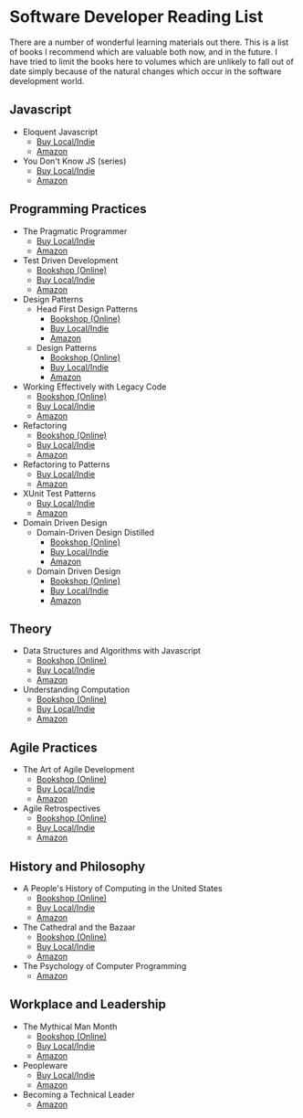 # Software Developer Reading List #

There are a number of wonderful learning materials out there. This is a list of books I recommend which are valuable both now, and in the future. I have tried to limit the books here to volumes which are unlikely to fall out of date simply because of the natural changes which occur in the software development world.

## Javascript ##

- Eloquent Javascript
    - [Buy Local/Indie](https://www.indiebound.org/book/9781593272821)
    - [Amazon](https://www.amazon.com/Eloquent-JavaScript-Modern-Introduction-Programming/dp/1593272820)
- You Don't Know JS (series)
    - [Buy Local/Indie](https://www.indiebound.org/search/book?keys=You+Don%27t+Know+JS)
    - [Amazon](https://www.amazon.com/s?k=You+Don%27t+Know+JS&i=stripbooks&ref=nb_sb_noss_2)

## Programming Practices ##

- The Pragmatic Programmer
    - [Buy Local/Indie](https://www.indiebound.org/book/9780201616224)
    - [Amazon](https://www.amazon.com/Pragmatic-Programmer-journey-mastery-Anniversary/dp/0135957052/ref=sr_1_1?crid=373TXGYGG2CK1&dchild=1&keywords=pragmatic+programmer&qid=1593447837&s=books&sprefix=Pragmat%2Cstripbooks%2C253&sr=1-1)
- Test Driven Development
    - [Bookshop (Online)](https://bookshop.org/books/test-driven-development-by-example/9780321146533)
    - [Buy Local/Indie](https://www.indiebound.org/book/9780321146533)
    - [Amazon](https://www.amazon.com/Test-Driven-Development-Kent-Beck/dp/0321146530/ref=sr_1_2?dchild=1&keywords=Test+Driven+Development&qid=1593448411&s=books&sr=1-2)
- Design Patterns
    - Head First Design Patterns
        - [Bookshop (Online)](https://bookshop.org/books/head-first-design-patterns/9780596007126)
        - [Buy Local/Indie](https://www.indiebound.org/book/9780596007126)
        - [Amazon](https://www.amazon.com/Head-First-Design-Patterns-Brain-Friendly/dp/0596007124/ref=sr_1_1?crid=3BUEC8R7AYYPR&dchild=1&keywords=head+first+design+patterns&qid=1593448578&s=books&sprefix=head+first+desig%2Cstripbooks%2C245&sr=1-1)
    - Design Patterns
        - [Bookshop (Online)](https://bookshop.org/a/287/9780201633610)
        - [Buy Local/Indie](https://www.indiebound.org/book/9780201633610)
        - [Amazon](https://www.amazon.com/Design-Patterns-Elements-Reusable-Object-Oriented/dp/0201633612/ref=sr_1_1?dchild=1&keywords=Design+Patterns&qid=1593448609&s=books&sr=1-1)
- Working Effectively with Legacy Code
    - [Bookshop (Online)](https://bookshop.org/a/287/9780131177055)
    - [Buy Local/Indie](https://www.indiebound.org/book/9780131177055)
    - [Amazon](https://www.amazon.com/Working-Effectively-Legacy-Michael-Feathers/dp/0131177052/ref=sr_1_1?crid=3W6MT7KQ0DXL&dchild=1&keywords=working+effectively+with+legacy+code&qid=1593448666&s=books&sprefix=working+Effective%2Cstripbooks%2C210&sr=1-1)
- Refactoring
    - [Bookshop (Online)](https://bookshop.org/a/287/9780134757599)
    - [Buy Local/Indie](https://www.indiebound.org/book/9780134757599)
    - [Amazon](https://www.amazon.com/Refactoring-Improving-Existing-Addison-Wesley-Signature/dp/0134757599/ref=sr_1_1?crid=1W1XSHRYVAUCK&dchild=1&keywords=refactoring+martin+fowler&qid=1593448716&s=books&sprefix=refactoring+%2Cstripbooks%2C686&sr=1-1)
- Refactoring to Patterns
    - [Buy Local/Indie](https://www.indiebound.org/book/9780321213358)
    - [Amazon](https://www.amazon.com/Refactoring-Patterns-Joshua-Kerievsky/dp/0321213351/ref=sr_1_2?dchild=1&keywords=refactoring+to+patterns&qid=1593448747&s=books&sr=1-2)
- XUnit Test Patterns
    - [Buy Local/Indie](https://www.indiebound.org/book/9780131495050)
    - [Amazon](https://www.amazon.com/Gerard-Meszaros-Patterns-Refactoring-Hardcover/dp/B01FMW67IY/ref=sr_1_4?crid=HYDH3GQ2HASU&dchild=1&keywords=xunit+test+patterns&qid=1593448780&s=books&sprefix=xunit+test+%2Cstripbooks%2C214&sr=1-4)
- Domain Driven Design
    - Domain-Driven Design Distilled
        - [Bookshop (Online)](https://bookshop.org/a/287/9780134434421)
        - [Buy Local/Indie](https://www.indiebound.org/book/9780134434421)
        - [Amazon](https://www.amazon.com/Domain-Driven-Design-Distilled-Vaughn-Vernon/dp/0134434420/ref=sr_1_5?dchild=1&keywords=domain+driven+design&qid=1593448969&s=books&sr=1-5)
    - Domain Driven Design
        - [Bookshop (Online)](https://bookshop.org/a/287/9780321125217)
        - [Buy Local/Indie](https://www.indiebound.org/book/9780321125217)
        - [Amazon](https://www.amazon.com/Domain-Driven-Design-Tackling-Complexity-Software/dp/0321125215/ref=sr_1_3?dchild=1&keywords=domain+driven+design&qid=1593448969&s=books&sr=1-3)

## Theory ##

- Data Structures and Algorithms with Javascript
    - [Bookshop (Online)](https://bookshop.org/a/287/9781449364939)
    - [Buy Local/Indie](https://www.indiebound.org/book/9781449364939)
    - [Amazon](https://www.amazon.com/Data-Structures-Algorithms-JavaScript-approaches-ebook/dp/B00IV3J23Y/ref=sr_1_4?dchild=1&keywords=Data+structures+and+algorithms+javascript&qid=1593449435&s=books&sr=1-4)
- Understanding Computation
    - [Bookshop (Online)](https://bookshop.org/a/287/9781449329273)
    - [Buy Local/Indie](https://www.indiebound.org/book/9781449329273)
    - [Amazon](https://www.amazon.com/Understanding-Computation-Machines-Impossible-Programs/dp/1449329276/ref=sr_1_1?dchild=1&keywords=understanding+computation&qid=1593449202&s=books&sr=1-1)

## Agile Practices ##

- The Art of Agile Development
    - [Bookshop (Online)](https://bookshop.org/a/287/9781449329273)
    - [Buy Local/Indie](https://www.indiebound.org/book/9781449329273)
    - [Amazon](https://www.amazon.com/Art-Agile-Development-Pragmatic-Software/dp/0596527675/ref=sr_1_3?crid=RGWTZI4CDVD&dchild=1&keywords=the+art+of+agile+development&qid=1593448827&s=books&sprefix=the+art+of+agile%2Cstripbooks%2C205&sr=1-3)
- Agile Retrospectives
    - [Bookshop (Online)](https://bookshop.org/a/287/9780977616640)
    - [Buy Local/Indie](https://www.indiebound.org/book/9780977616640)
    - [Amazon](https://www.amazon.com/Agile-Retrospectives-Making-Teams-Great/dp/0977616649/ref=sr_1_2?dchild=1&keywords=agile+retrospectives&qid=1593448870&s=books&sr=1-2)

## History and Philosophy ##

- A People's History of Computing in the United States
    - [Bookshop (Online)](https://bookshop.org/a/287/9780674970977)
    - [Buy Local/Indie](https://www.indiebound.org/book/9780674970977)
    - [Amazon](https://www.amazon.com/Peoples-History-Computing-United-States/dp/0674970977/ref=sr_1_1?crid=2MFZ8WGGNXKWH&dchild=1&keywords=a+people%27s+history+of+computing+in+the+united+states&qid=1593449809&s=books&sprefix=a+people%27s+history+of+compu%2Cstripbooks%2C223&sr=1-1)
- The Cathedral and the Bazaar
    - [Bookshop (Online)](https://bookshop.org/a/287/9780596001087)
    - [Buy Local/Indie](https://www.indiebound.org/book/9780596001087)
    - [Amazon](https://www.amazon.com/Cathedral-Bazaar-Musings-Accidental-Revolutionary/dp/0596001088/ref=sr_1_1?dchild=1&keywords=The+Cathedral+and+the+Bazaar&qid=1593449850&s=books&sr=1-1)
- The Psychology of Computer Programming
    - [Amazon](https://www.amazon.com/Psychology-Computer-Programming-Silver-Anniversary-ebook/dp/B004R9QACC/ref=sr_1_1?crid=8E1MAVVWQ5H8&dchild=1&keywords=the+psychology+of+computer+programming&qid=1593449986&s=books&sprefix=The+Psychology+of+Computer%2Cstripbooks%2C227&sr=1-1)

## Workplace and Leadership ##

- The Mythical Man Month
    - [Bookshop (Online)](https://bookshop.org/a/287/9780201835953)
    - [Buy Local/Indie](https://www.indiebound.org/book/9780201835953)
    - [Amazon](https://www.amazon.com/Mythical-Man-Month-Software-Engineering-Anniversary/dp/0201835959/ref=sr_1_1?crid=1KWMXNZPG1DLD&dchild=1&keywords=the+mythical+man+month&qid=1593449888&s=books&sprefix=The+Mythical+Ma%2Cstripbooks%2C248&sr=1-1)
- Peopleware
    - [Buy Local/Indie](https://www.indiebound.org/book/9780321934116)
    - [Amazon](https://www.amazon.com/Peopleware-Productive-Projects-Teams-3rd/dp/0321934113/ref=sr_1_1?dchild=1&keywords=peopleware&qid=1593449928&s=books&sr=1-1)
- Becoming a Technical Leader
    - [Amazon](https://www.amazon.com/Becoming-Technical-Leader-Problem-Solving-Approach/dp/0932633021/ref=sr_1_3?dchild=1&keywords=becoming+a+technical+leader&qid=1593450266&s=books&sr=1-3)
